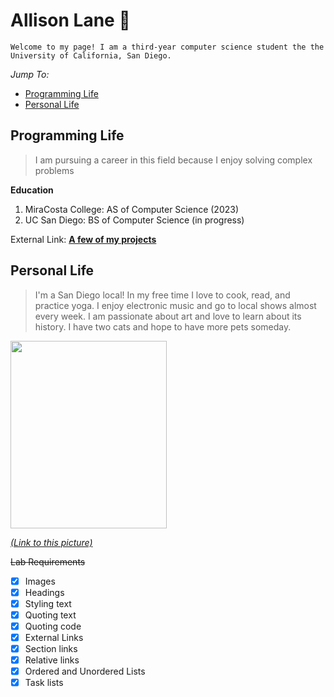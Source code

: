 # Allison Lane 🌸

```
Welcome to my page! I am a third-year computer science student the the University of California, San Diego.
```

_Jump To:_
- [Programming Life](#programming-life)
- [Personal Life](#personal-life)


## Programming Life

> I am pursuing a career in this field because I enjoy solving complex problems

**Education**
1. MiraCosta College: AS of Computer Science (2023)
2. UC San Diego: BS of Computer Science (in progress)

External Link: **[A few of my projects](https://github.com/a4lane/Projects/tree/main)**


## Personal Life

> I'm a San Diego local!
> In my free time I love to cook, read, and practice yoga.
> I enjoy electronic music and go to local shows almost every week.
> I am passionate about art and love to learn about its history.
> I have two cats and hope to have more pets someday.


 
[<img src="/misc/cats.png" width="250" height="300" />](misc/cats.png)

_[(Link to this picture)](misc/cats.png)_




  
~~Lab Requirements~~
- [x] Images
- [x] Headings
- [x] Styling text
- [x] Quoting text
- [x] Quoting code
- [x] External Links
- [x] Section links
- [x] Relative links 
- [x] Ordered and Unordered Lists
- [x] Task lists
